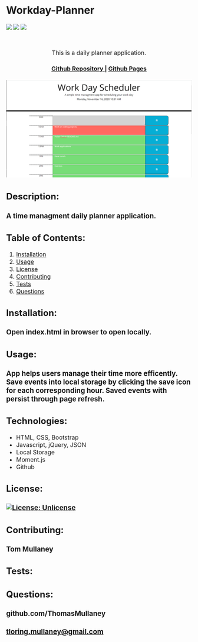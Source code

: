 # Workday-Planner

<div>
    <h4>
    </a>
    <a href="https://github.com/ThomasMullaney/Workday-Planner/stargazers"><img src="https://img.shields.io/github/stars/ThomasMullaney/Workday-Planner.svg?style=plasticr"/></a>
    <a href="https://github.com/ThomasMullaney/Workday-Planner/commits/master"><img src="https://img.shields.io/github/last-commit/ThomasMullaney/Workday-Planner.svg?style=plasticr"/></a>
        <a href="https://github.com/ThomasMullaney/Workday-Planner/commits/master"><img src="https://img.shields.io/github/commit-activity/y/ThomasMullaney/Workday-Planner.svg?style=plasticr"/></a>
    </h4>
</div>

<br>
</div>
<p align="center"><font size="3">
This is a daily planner application.</p>
<div align="center"><a name="menu"></a>
  <h4>
    <a href="https://github.com/ThomasMullaney/Workday-Planner">
      Github Repository
    </a>
<span> | </span>
<a href=" https://thomasmullaney.github.io/Workday-Planner/">
      Github Pages
    </a>
  </h4>
</div>

![Screenshot of application demo](img/Capture.png)

## Description:
### A time managment daily planner application.

## Table of Contents:
     
1. [Installation](#installation)
2. [Usage](#usage)
3. [License](#license)
4. [Contributing](#contributing)
5. [Tests](#tests)
6. [Questions](#questions) 

## Installation: 
### Open index.html in browser to open locally. 

## Usage:
### App helps users manage their time more efficently. Save events into local storage by clicking the save icon for each corresponding hour. Saved events with persist through page refresh.

## Technologies:

<ul>
<li>HTML, CSS, Bootstrap</li>
<li>Javascript, jQuery, JSON</li>
<li>Local Storage</li>
<li>Moment.js</li>
<li>Github</li>
</ul>

## License:
### [![License: Unlicense](https://img.shields.io/badge/license-Unlicense-blue.svg)](http://unlicense.org/)
    
## Contributing:
### Tom Mullaney

## Tests:
### 

    
## Questions:
### github.com/ThomasMullaney
### tloring.mullaney@gmail.com
    